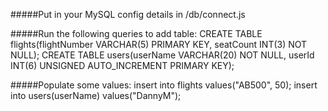 #####Put in your MySQL config details in /db/connect.js

#####Run the following queries to add table:
CREATE TABLE flights(flightNumber VARCHAR(5) PRIMARY KEY, seatCount INT(3) NOT NULL);
CREATE TABLE users(userName VARCHAR(20) NOT NULL, userId INT(6) UNSIGNED AUTO_INCREMENT PRIMARY KEY);

#####Populate some values:
insert into flights values("AB500", 50);
insert into users(userName) values("DannyM");